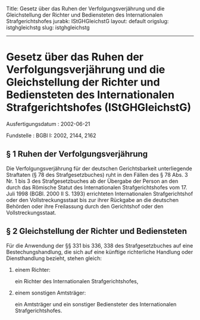 Title: Gesetz über das Ruhen der Verfolgungsverjährung und die Gleichstellung der
  Richter und Bediensteten des Internationalen Strafgerichtshofes
jurabk: IStGHGleichstG
layout: default
origslug: istghgleichstg
slug: istghgleichstg

---

# Gesetz über das Ruhen der Verfolgungsverjährung und die Gleichstellung der Richter und Bediensteten des Internationalen Strafgerichtshofes (IStGHGleichstG)

Ausfertigungsdatum
:   2002-06-21

Fundstelle
:   BGBl I: 2002, 2144, 2162



## § 1 Ruhen der Verfolgungsverjährung

Die Verfolgungsverjährung für der deutschen Gerichtsbarkeit
unterliegende Straftaten (§ 78 des Strafgesetzbuches) ruht in den
Fällen des § 78 Abs. 3 Nr. 1 bis 3 des Strafgesetzbuches ab der
Übergabe der Person an den durch das Römische Statut des
Internationalen Strafgerichtshofes vom 17. Juli 1998 (BGBl. 2000 II S.
1393) errichteten Internationalen Strafgerichtshof oder den
Vollstreckungsstaat bis zur ihrer Rückgabe an die deutschen Behörden
oder ihre Freilassung durch den Gerichtshof oder den
Vollstreckungsstaat.


## § 2 Gleichstellung der Richter und Bediensteten

Für die Anwendung der §§ 331 bis 336, 338 des Strafgesetzbuches auf
eine Bestechungshandlung, die sich auf eine künftige richterliche
Handlung oder Diensthandlung bezieht, stehen gleich:

1.  einem Richter:

    ein Richter des Internationalen Strafgerichtshofes,


2.  einem sonstigen Amtsträger:

    ein Amtsträger und ein sonstiger Bediensteter des Internationalen
    Strafgerichtshofes.




